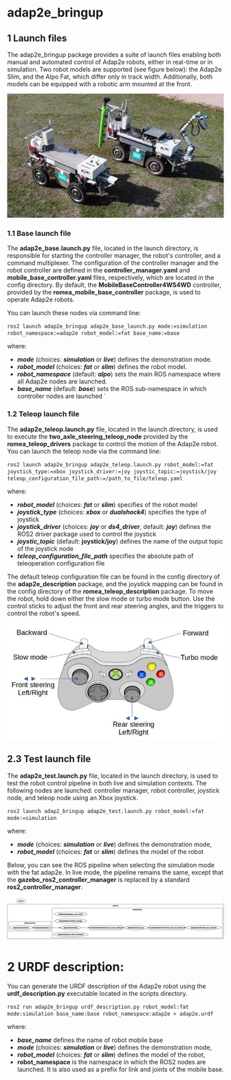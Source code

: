 # adap2e_bringup #

## 1 Launch files ##

The adap2e_bringup package provides a suite of launch files enabling both manual and automated control of  Adap2e robots, either in real-time or in simulation. Two robot models are supported (see figure below): the Adap2e Slim, and the Alpo Fat, which differ only in track width. Additionally, both models can be equipped with a robotic arm mounted at the front.

![Controller mapping](doc/Adap2E_1_et_2.jpg)

### 1.1 Base launch file ###

The **adap2e_base.launch.py** file, located in the launch directory, is responsible for starting the controller manager, the robot's controller, and a command multiplexer. The configuration of the controller manager and the robot controller are defined in the **controller_manager.yaml** and **mobile_base_controller.yaml** files, respectively, which are located in the config directory. By default, the **MobileBaseController4WS4WD** controller, provided by the **romea_mobile_base_controller** package, is used to operate Adap2e robots.



You can launch these nodes via command line:

```console
ros2 launch adap2e_bringup adap2e_base_launch.py mode:=simulation robot_namespace:=adap2e robot_model:=fat base_name:=base
```

where:
- ***mode*** (choices: ***simulation*** or ***live***) defines the demonstration mode.  
- ***robot_model*** (choices: ***fat*** or ***slim***) defines the robot model.
- ***robot_namespace*** (default: ***alpo***) sets the main ROS namespace where all Adap2e nodes are launched. 
- ***base_name*** (default: ***base***) sets the ROS sub-namespace in which controller nodes are launched
`

### 1.2 Teleop launch file ###

The **adap2e_teleop.launch.py** file, located in the launch directory, is used to execute the **two_axle_steering_teleop_node** provided by the **romea_teleop_drivers** package to control the motion of the Adap2e robot. You can launch the teleop node via the command line:

```console
ros2 launch adap2e_bringup adap2e_teleop.launch.py robot_model:=fat joystick_type:=xbox joystick_driver:=joy joystic_topic:=joystick/joy teleop_configuration_file_path:=/path_to_file/teleop.yaml
```

where:

- ***robot_model*** (choices: ***fat*** or ***slim***) specifies of the robot model
- ***joystick_type*** (choices: ***xbox*** or ***dualshock4***) specifies the type of joystick
- ***joystick_driver*** (choices: ***joy*** or ***ds4_driver***, default: ***joy***) defines the ROS2 driver package used to control the joystick
- ***joystic_topic*** (default: **joystick/joy**) defines the name of the output topic of the  joystick node 
- ***teleop_configuration_file_path*** specifies the absolute path of teleoperation configuration file 

The default teleop configuration file can be found in the config directory of the **adap2e_description** package, and the joystick mapping can be found in the config directory of the **romea_teleop_description** package. To move the robot, hold down either the slow mode or turbo mode button. Use the control sticks to adjust the front and rear steering angles, and the triggers to control the robot's speed.

![Controller mapping](doc/teleop.jpg)

## 2.3 Test launch file

The **adap2e_test.launch.py** file, located in the launch directory, is used to test the robot control pipeline in both live and simulation contexts. The following nodes are launched: controller manager, robot controller, joystick node, and teleop node using an Xbox joystick.

```console
ros2 launch adap2_bringup adap2e_test.launch.py robot_model:=fat mode:=simulation
```

where:

- ***mode*** (choices: ***simulation*** or ***live***) defines the demonstration mode,   
- ***robot_model*** (choices: ***fat*** or ***slim***) defines the model of the robot

Below, you can see the ROS pipeline when selecting the simulation mode with the fat adap2e. In live mode, the pipeline remains the same, except that the **gazebo_ros2_controller_manager** is replaced by a standard **ros2_controller_manager**.

![Controller mapping](doc/test_pipeline.png)

# 2 URDF description:

You can generate the URDF description of the Adap2e robot using the **urdf_description.py** executable located in the scripts directory.

```console
ros2 run adap2e_bringup urdf_description.py robot_model:fat mode:simulation base_name:base robot_namespace:adap2e > adap2e.urdf
```

where:

- ***base_name***  defines the name of robot mobile base  
- ***mode*** (choices: ***simulation*** or ***live***) defines the demonstration mode,  
- ***robot_model*** (choices: ***fat*** or ***slim***) defines the model of the robot,
- **robot_namespace** is the namespace in which the ROS2 nodes are launched. It is also used as a prefix for link and joints of the mobile base. 
